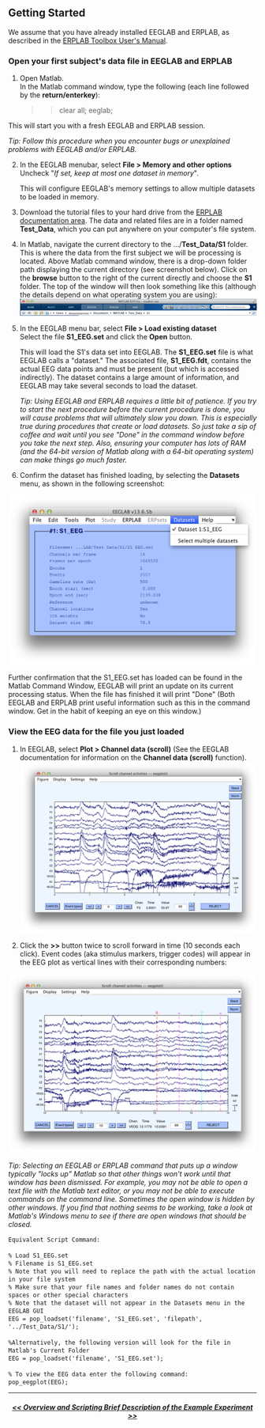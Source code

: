 ## Getting Started
We assume that you have already installed EEGLAB and ERPLAB, as described in the [ERPLAB Toolbox User's Manual](./Manual).

### Open your first subject's data file in EEGLAB and ERPLAB

1. Open Matlab.  
In the Matlab command window, type the following (each line followed by the **return/enterkey**):  

    >> clear all;
    >> eeglab;  

  This will start you with a fresh EEGLAB and ERPLAB session.  

  _Tip: Follow this procedure when you encounter bugs or unexplained problems with EEGLAB and/or ERPLAB._

2. In the EEGLAB menubar, select **File > Memory and other options**  
    Uncheck "_If set, keep at most one dataset in memory_".

    This will configure EEGLAB's memory settings to allow multiple datasets to be loaded in memory.

3. Download the tutorial files to your hard drive from the [ERPLAB documentation area](.).  The data and related files are in a folder named **Test_Data**, which you can put anywhere on your computer's file system.

4. In Matlab, navigate the current directory to the .../**Test_Data/S1** folder.   
This is where the data from the first subject we will be processing is located. Above Matlab command window, there is a drop-down folder path displaying the current directory (see screenshot below).  Click on the **browse** button to the right of the current directly and choose the **S1** folder.  The top of the window will then look something like this (although the details depend on what operating system you are using):
![GUI](./images/Tutorial/Tutorial_Getting-Started_1.png)

5. In the EEGLAB menu bar, select **File > Load existing dataset**   
Select the file **S1_EEG.set** and click the **Open** button.

    This will load the S1's data set into EEGLAB. The **S1_EEG.set** file is what EEGLAB calls a "dataset."  The associated file, **S1_EEG.fdt**, contains the actual EEG data points and must be present (but which is accessed indirectly).  The dataset contains a large amount of information, and EEGLAB may take several seconds to load the dataset.

    _Tip: Using EEGLAB and ERPLAB requires a little bit of patience.  If you try to start the next procedure before the current procedure is done, you will cause problems that will ultimately slow you down.  This is especially true during procedures that create or load datasets.  So just take a sip of coffee and wait until you see "Done" in the command window before you take the next step.  Also, ensuring your computer has lots of RAM (and the 64-bit version of Matlab along with a 64-bit operating system) can make things go much faster._

6. Confirm the dataset has finished loading, by selecting the **Datasets** menu, as shown in the following screenshot:

![GUI](./images/Tutorial/Tutorial_Getting-Started_2.png)

Further confirmation that the S1_EEG.set has loaded can be found in the Matlab Command Window, EEGLAB will print an update on its current processing status. When the file has finished it will print "Done" (Both EEGLAB and ERPLAB print useful information such as this in the command window. Get in the habit of keeping an eye on this window.)


### View the EEG data for the file you just loaded

1. In EEGLAB, select **Plot > Channel data (scroll)** (See the EEGLAB documentation for information on the **Channel data (scroll)** function).
![GUI](./images/Tutorial/Tutorial_Getting-Started_3.png)

2. Click the **>>** button twice to scroll forward in time (10 seconds each click).
Event codes (aka stimulus markers, trigger codes) will appear in the EEG plot as vertical lines with their corresponding numbers:

![GUI](./images/Tutorial/Tutorial_Getting-Started_4.png)

_Tip: Selecting an EEGLAB or ERPLAB command that puts up a window typically "locks up" Matlab so that other things won't work until that window has been dismissed. For example, you may not be able to open a text file with the Matlab text editor, or you may not be able to execute commands on the command line. Sometimes the open window is hidden by other windows. If you find that nothing seems to be working, take a look at Matlab's Windows menu to see if there are open windows that should be closed._

    Equivalent Script Command:

    % Load S1_EEG.set
    % Filename is S1_EEG.set
    % Note that you will need to replace the path with the actual location in your file system
    % Make sure that your file names and folder names do not contain spaces or other special characters
    % Note that the dataset will not appear in the Datasets menu in the EEGLAB GUI
    EEG = pop_loadset('filename', 'S1_EEG.set', 'filepath',  '../Test_Data/S1/');

    %Alternatively, the following version will look for the file in Matlab's Current Folder
    EEG = pop_loadset('filename', 'S1_EEG.set');

    % To view the EEG data enter the following command:
    pop_eegplot(EEG);

----
<h5 align="center"> <a href="./Overview-and-Scripting"> << Overview and Scripting </a> <a href="./Brief-Description-of-the-Example-Experiment">  Brief Description of the Example Experiment >>  </a></h5>
